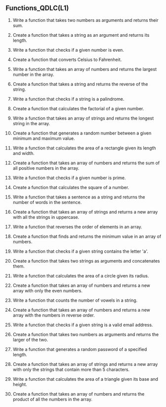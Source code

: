 ## Functions_QDLC(L1) 

1. Write a function that takes two numbers as arguments and returns their sum.

2. Create a function that takes a string as an argument and returns its length.

3. Write a function that checks if a given number is even.

4. Create a function that converts Celsius to Fahrenheit.

5. Write a function that takes an array of numbers and returns the largest number in the array.

6. Create a function that takes a string and returns the reverse of the string.

7. Write a function that checks if a string is a palindrome.

8. Create a function that calculates the factorial of a given number.

9. Write a function that takes an array of strings and returns the longest string in the array.

10. Create a function that generates a random number between a given minimum and maximum value.

11. Write a function that calculates the area of a rectangle given its length and width.

12. Create a function that takes an array of numbers and returns the sum of all positive numbers in the array.

13. Write a function that checks if a given number is prime.

14. Create a function that calculates the square of a number.

15. Write a function that takes a sentence as a string and returns the number of words in the sentence.

16. Create a function that takes an array of strings and returns a new array with all the strings in uppercase.

17. Write a function that reverses the order of elements in an array.

18. Create a function that finds and returns the minimum value in an array of numbers.

19. Write a function that checks if a given string contains the letter 'a'.

20. Create a function that takes two strings as arguments and concatenates them.

21. Write a function that calculates the area of a circle given its radius.

22. Create a function that takes an array of numbers and returns a new array with only the even numbers.

23. Write a function that counts the number of vowels in a string.

24. Create a function that takes an array of numbers and returns a new array with the numbers in reverse order.

25. Write a function that checks if a given string is a valid email address.

26. Create a function that takes two numbers as arguments and returns the larger of the two.

27. Write a function that generates a random password of a specified length.

28. Create a function that takes an array of strings and returns a new array with only the strings that contain more than 5 characters.

29. Write a function that calculates the area of a triangle given its base and height.

30. Create a function that takes an array of numbers and returns the product of all the numbers in the array.
